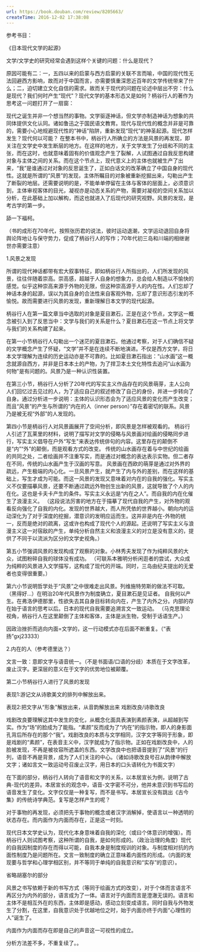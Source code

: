 ```yaml
---
url: https://book.douban.com/review/8205663/
createTime: 2016-12-02 17:38:08
---
```


参考书目：

《日本现代文学的起源》

文学/文学史的研究经常会遇到这样个关键的问题：什么是现代？

原因可能有二：一，五四以来的启蒙与西方启蒙的关联不言而喻，中国的现代性无法回避西方影响，故而对于中国而言，亦需要慎重深思近百年的文学传统带来了什么；二，迫切建立文化自信的需求。故而关于现代的问题在论述中层出不穷：什么是现代？我们何时产生“现代"？现代文学的基本形态又是如何？柄谷行人的著作为思考这一问题打开了一扇窗：

现代之诞生并非一个想当然的事物。文学驱逐神话，但文学亦制造神话为想象的共同体提供文化认同。诸如鲁迅之于国民语文教育。现代与现代性的概念并非是可靠的，需要小心地规避现代性的“神话"陷阱，重新发现“现代”的神圣起源。现代怎样发生？现代何以可能？
在整本书中，柄谷行人所确立的方法是风景的再发现，即关注在文学史中发生断层的地方。在这样的地方，关于文学发生了分歧和不同的主张，而在这时，也就意味着固有的价值观念产生了裂解，人试图通过自我反思构建对象与主体之间的关系。而在这个节点上，现代意义上的主体也就被生产了出来，“我”是谁通过对对象的反思诞生了，正如白话文的改革确立了中国自身的现代性。这就是所谓的“风景”的发现，主体所瞩目的对象被重新挖掘出来，勾勒出产生了断裂的地层。还需要说明的是，不能单单停留在主体与客体的层面上，必须意识到，主体审视客体的目光，凝视亦是动态关系的产物，需要对凝视的空间关系加以分析，在此基础上加以解构，而这也就进入了后现代的研究视野。风景的发现，是考古学的第一步。

舔一下福柯。

（书的成形在70年代，按照张历君的说法，彼时运动退潮，文学运动退回自身将舆论阵地让与保守势力，促成了柄谷行人的写作；70年代初三岛和川端的相继谢世亦需要注意）

1.风景之发现

所谓的现代神话都带有宏大叙事特征，即如柄谷行人所指出的，人们所发现的风景，往往伴随着崇高。崇高感，超越于人自身的想象力，总会给人制造以不愉快的感觉。似乎这种崇高来源于外物的无限，但这种崇高源于人的内在性。人们忘却了神话本身的起源，误以为其自身的合法性来自客观外物，忘却了意识形态引发的不愉悦。故而需要进行风景的发现，重新理解日本文学的现代起源。

柄谷行人在第一篇文章当中选取的对象是夏目漱石，正是在这个节点，文学这一概念被引入到了反思当中：文学与我们的关系是什么？夏目漱石在这一节点上将文学与我们的关系构建了起来。

在第一小节柄谷行人勾勒出一个迷茫的夏目漱石。他通过考察，对于人们确信不疑的文学概念产生了怀疑，“文学”并不是在连续不断地演进。不仅是西方文学，将日本文学理解为连续的历史运动亦是不可靠的。比如夏目漱石指出：“山水画”这一概念就源自西方，并非是日本本土的产物，为了捍卫本土文化特性去追问“山水画为何物"是有问题的。风景乃是一种认识性装置。

在第三小节，柄谷行人分析了20年代的写实主义作品存在的风景萌芽，主人公向人们回忆过去见过的人，为了适应自己的叙述修改了自己的身份，并进一步转向了自身。通过分析进一步说明：主体的认识形态会为了适应风景的变化而产生改变；而且“风景”的产生与所谓的“内在的人（inner person）”存在着密切的联系。风景乃是被无视“外部”的人发现的。

第四小节是柄谷行人对风景画展开了空间分析，即风景是怎样被观看的。
柄谷行人引述了瓦莱里的材料，说明了描写对文学的侵略与风景画对绘画的侵略同步进行，写实主义倡导在户外“写生"来表达传统俳句的内容。这里存在的颠倒不是“内”“外”的颠倒，而是观看方式的改变。
传统的山水画存在着与中世纪的绘画的共同之处，二者绘画并不注重写实，而是通过对概念的表达表示实物。但二者存在不同，传统的山水画产生于汉画的写意。
风景画在西欧的萌芽是通过对外界的疏远，产生极端的内心化。一旦风景产生，就产生了内与外的差别，而在这样的基础上，写生才成为可能。而这一风景的发现又意味着对内在的自我的强化。写实主义不仅要描摹风景，还要不断通过疏远外物创生出新的风景，这就导致了个人的内在化。这也是卡夫卡产生的条件。写实主义永远是“内在之人”。而自我的内在化催生了浪漫主义。
（这段说法厉害的地方在于描摹了现代自我的产生，对外物的观看反向强化了自我的内化。发现的世界越大，而人所凭依的世界越小。朝向内的运动深化为了对于深度的挖掘，潜意识的发明应运而生。这并非是内在-外物的统一，反而是绝对的疏离，这或许也构成了现代个人的源起。还说明了写实主义与浪漫主义这一对宿敌的产生，单纯分析自然主义和浪漫主义的对立是没有意义的，提供了不同于以流派为区分的文学史视角。）

第五小节强调风景的发现构成了观察的对象。小林秀夫发现了作为纯粹风景的大众，试图粉碎自我的球体没有成功。
（可联系本雅明分析闲逛者的尝试，大众成为纯粹的风景进入文学描写，这构成了现代的开端。同时，三岛由纪夫提出的无爱者也变得很重要。）

第六小节说明哲学处于“风景”之中很难走出风景。列维施特劳斯的做法不可取。（黑得好…）在明治20年代风景作为制度确立，夏目漱石是见证者。
自我何以产生。在弗洛伊德那里，性欲失去其自身目标转向内在，产生了内外之分。内部的存在始于语言的思考以后。日本的现代自我需要追溯言文一致运动。
（马克思理论视角，柄谷行人在这里颠倒了主体和客体，主体是派生物，受制于话语生产。）

因政治挫折而逃向内面=文学的，这一行动模式亦在后面不断重复。（“表扬”gxj23333）

2.内在的人（参考德里达？）

文言一致：意即文字与语音统一。（不是书面语/口语的分歧）本质在于文字改革，废止汉字。更深层的意义在于文字的优势地位被颠覆。

第二小节柄谷行人进行了风景的发现

表现1:游记文从诗歌美文的排列中解放出来。

表现2:把文字从“形象"解放出来，从音韵解放出来 戏剧改良/诗歌改良

戏剧改良要理解这其中发生的变化，从概念化面具表演到素颜表演，从超越到写实。作为“场”的脸成为了能指。“素颜”反而成为了“内在”的指示物，即人的身影面孔背后所存在的那个“我”。戏剧改良的本质与文学相同，汉字文字等同于形象，即是戏剧的“素颜”，在表音主义中，汉字就成为了指示物。正如在戏剧改良中，人的脸被发现，不再是被妆容所遮盖的东西。文学改良中也把语音提到了“风景”的行列，语音不再是背景，成为了人们关注的中心。（诸如诗歌改良号召从韵律中解放文字；诸如言文一致运动号召废止汉字，用日本的口头语转化为书面文字）

在下面的部分，柄谷行人转向了语音和文字的关系，以本居宣长为例，说明了古典-现代的差异。本居宣长的观念中，语音-文字密不可分，他并未意识到书写后的语音发生了变化。文字仅仅是一种复写，而不是书写。本居宣长没有跳出《古今集》的传统诗学典范。复写是怎样产生的呢？

对于事物的再发现，必须把先于事物的概念或者汉字消解掉，使语言以一种透明的状态存在。而内面作为内面而存在，正是这一时刻。

现代日本文学史认为，现代化本身意味着自我的深化（或曰个体意识的增强）。而柄谷行人则试图考察，这种所谓的自我，是如何形成的。（政治治理的角度）现代的自我因制度的存在而得以可能，自我本身是制度规训的对象。与制度相对抗的内面性制度乃是问题所在。文言一致制度的确立正意味着内面性的形成。（内面的发现要与哲学和心理学相区别，并不等同于单纯的自我意识和“实存”的意识）。

省略胡塞尔的部分

风景之书写依赖于新的书写方式（等同于绘画方式的改变），对于个体而言语言不再区分为内外的部分，语言成为了一体。语言对于内面而言是澄澈无误的。语言和主体不是相互外在的东西，主体即是感动，感动立刻变成语言。同时自我与外物发生了分割，在这里，自我意识处于优越地位之时，始于内面亦终于内面“心理性的人”诞生了。

内面作为内面而存在即是自己的声音这一可视性的成立。

分析方法差不多，不重复续了。。